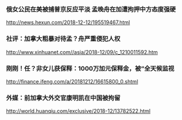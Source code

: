 ### 俄女公民在美被捕普京反应平淡 孟晚舟在加遭拘押中方态度强硬
http://news.hexun.com/2018-12-12/195519467.html
### 社评：加拿大粗暴对待孟？舟严重侵犯人权
http://www.xinhuanet.com//asia/2018-12/09/c_1210011592.htm
### 刚刚！任？非女儿获保释：1000万加元保释金，被“全天候监视
http://finance.ifeng.com/a/20181212/16615800_0.shtml
### 外媒：前加拿大外交官康明凯在中国被拘留
http://world.huanqiu.com/exclusive/2018-12/13782522.html